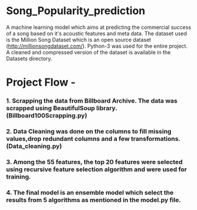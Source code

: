 # Song_Popularity_prediction
A machine learning model which aims at predicting the commercial success of a song based on it's acoustic features and meta data. The dataset used is the Million Song Dataset which is an open source dataset (http://millionsongdataset.com/). Python-3 was used for the entire project. A cleaned and compressed version of the dataset is available in the Datasets directory.

# Project Flow - 
### 1. Scrapping the data from Billboard Archive. The data was scrapped using BeautifulSoup library. (Billboard100Scrapping.py)
### 2. Data Cleaning was done on the columns to fill missing values,drop redundant columns and a few transformations.(Data_cleaning.py)
### 3. Among the 55 features, the top 20 features were selected using recursive feature selection algorithm and were used for training.
### 4. The final model is an ensemble model which select the results from 5 algorithms as mentioned in the model.py file.
